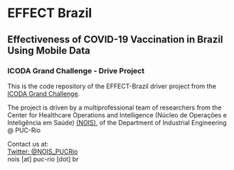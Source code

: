 # EFFECT Brazil
## Effectiveness of COVID-19 Vaccination in Brazil Using Mobile Data

### ICODA Grand Challenge - Drive Project

This is the code repository of the EFFECT-Brazil driver project from the [ICODA Grand Challenge](https://icoda-research.org/project/dp-effect-brazil/).

The project is driven by a multiprofessional team of researchers from the Center for Healthcare Operations and Intelligence (Núcleo de Operações e Inteligência em Saúde) [(NOIS)](http://www.nois.ind.puc-rio.br/), of the Department of Industrial Engineering @ PUC-Rio

Contact us at:   
[Twitter: @NOIS_PUCRio](https://twitter.com/NOIS_PUCRio)  
nois [at] puc-rio [dot] br  
